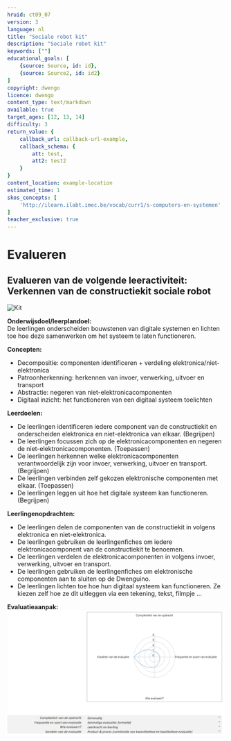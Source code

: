 ```yaml
---
hruid: ct09_07
version: 3
language: nl
title: "Sociale robot kit"
description: "Sociale robot kit"
keywords: [""]
educational_goals: [
    {source: Source, id: id}, 
    {source: Source2, id: id2}
]
copyright: dwengo
licence: dwengo
content_type: text/markdown
available: true
target_ages: [12, 13, 14]
difficulty: 3
return_value: {
    callback_url: callback-url-example,
    callback_schema: {
        att: test,
        att2: test2
    }
}
content_location: example-location
estimated_time: 1
skos_concepts: [
    'http://ilearn.ilabt.imec.be/vocab/curr1/s-computers-en-systemen'
]
teacher_exclusive: true
---
```

# Evalueren
## Evalueren van de volgende leeractiviteit: Verkennen van de constructiekit sociale robot

![Kit](https://github.com/dwengovzw/learning_content/assets/48352335/3d5353ce-ff58-4eb5-a3b3-f859f917731a)

**Onderwijsdoel/leerplandoel:**<br>
De leerlingen onderscheiden bouwstenen van digitale systemen en lichten toe hoe deze samenwerken om het systeem te laten functioneren.

**Concepten:**
* Decompositie: componenten identificeren + verdeling elektronica/niet-elektronica
* Patroonherkenning: herkennen van invoer, verwerking, uitvoer en transport
* Abstractie: negeren van niet-elektronicacomponenten
* Digitaal inzicht: het functioneren van een digitaal systeem toelichten

**Leerdoelen:**
* De leerlingen identificeren iedere component van de constructiekit en onderscheiden elektronica en niet-elektronica van elkaar. (Begrijpen)
* De leerlingen focussen zich op de elektronicacomponenten en negeren de niet-elektronicacomponenten. (Toepassen)
* De leerlingen herkennen welke elektronicacomponenten verantwoordelijk zijn voor invoer, verwerking, uitvoer en transport. (Begrijpen)
* De leerlingen verbinden zelf gekozen elektronische componenten met elkaar. (Toepassen)
* De leerlingen leggen uit hoe het digitale systeem kan functioneren. (Begrijpen)

**Leerlingenopdrachten:**
* De leerlingen delen de componenten van de constructiekit in volgens elektronica en niet-elektronica.
* De leerlingen gebruiken de leerlingenfiches om iedere elektronicacomponent van de constructiekit te benoemen.
* De leerlingen verdelen de elektronicacomponenten in volgens invoer, verwerking, uitvoer en transport.
* De leerlingen gebruiken de leerlingenfiches om elektronische componenten aan te sluiten op de Dwenguino.
* De leerlingen lichten toe hoe hun digitaal systeem kan functioneren. Ze kiezen zelf hoe ze dit uitleggen via een tekening, tekst, filmpje ...

**Evaluatieaanpak:**<br>
![spin kit](embed/spinkit.png)



